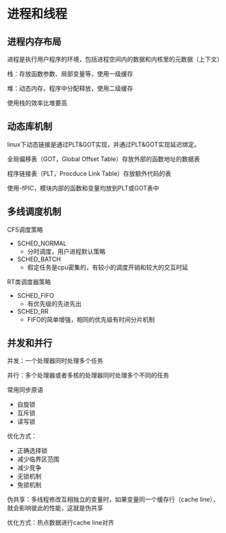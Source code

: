 # 进程和线程

## 进程内存布局

进程是执行用户程序的环境，包括进程空间内的数据和内核里的元数据（上下文）



栈：存放函数参数、局部变量等，使用一级缓存

堆：动态内存，程序中分配释放，使用二级缓存

使用栈的效率比堆要高



## 动态库机制

linux下动态链接是通过PLT&GOT实现，并通过PLT&GOT实现延迟绑定。

全局偏移表（GOT，Global Offset Table）存放外部的函数地址的数据表

程序链接表（PLT，Procduce Link Table）存放额外代码的表



使用-fPIC，模块内部的函数和变量均放到PLT或GOT表中





## 多线调度机制

CFS调度策略

* SCHED_NORMAL
  * 分时调度，用户进程默认策略
* SCHED_BATCH
  * 假定任务是cpu密集的，有较小的调度开销和较大的交互时延



RT类调度器策略

* SCHED_FIFO
  * 有优先级的先进先出
* SCHED_RR
  * FIFO的简单增强，相同的优先级有时间分片机制





## 并发和并行

并发：一个处理器同时处理多个任务

并行：多个处理器或者多核的处理器同时处理多个不同的任务



常用同步原语

* 自旋锁
* 互斥锁
* 读写锁



优化方式：

* 正确选择锁
* 减少临界区范围
* 减少竞争
* 无锁机制
* 免锁机制



伪共享：多线程修改互相独立的变量时，如果变量同一个缓存行（cache line），就会影响彼此的性能，这就是伪共享



优化方式：热点数据进行cache line对齐
